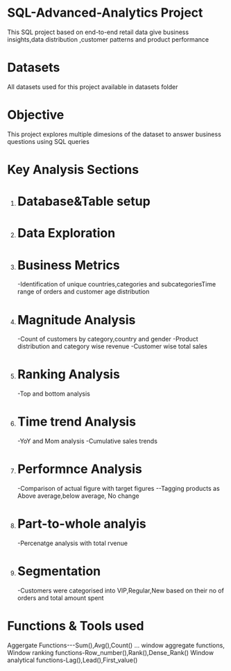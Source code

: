 # SQL-Advanced-Analytics Project

This SQL project based on end-to-end retail data give business insights,data distribution ,customer patterns and product performance


# Datasets

All datasets used for this project available in datasets folder

# Objective
This project explores multiple dimesions of the dataset to answer business questions using SQL queries

# Key Analysis Sections

1. # Database&Table setup
2. # Data Exploration
3. # Business Metrics
   -Identification of unique countries,categories and subcategoriesTime range of orders and customer age distribution
4. # Magnitude Analysis
   -Count of customers by category,country and gender
   -Product distribution and category wise revenue
   -Customer wise total sales
5. # Ranking Analysis
   -Top and bottom analysis
6. # Time trend Analysis
   -YoY and Mom analysis
   -Cumulative sales trends
7. # Performnce Analysis
   -Comparison of actual figure with target figures
   --Tagging products as Above average,below average, No change
8. # Part-to-whole analyis
   -Percenatge analysis with total rvenue
9. # Segmentation
    -Customers were categorised into VIP,Regular,New based on their no of orders and total amount spent

# Functions & Tools used
   Aggergate Functions---Sum(),Avg(),Count() ...
   window aggregate functions,
   Window ranking functions-Row_number(),Rank(),Dense_Rank()
   Window analytical functions-Lag(),Lead(),First_value()
